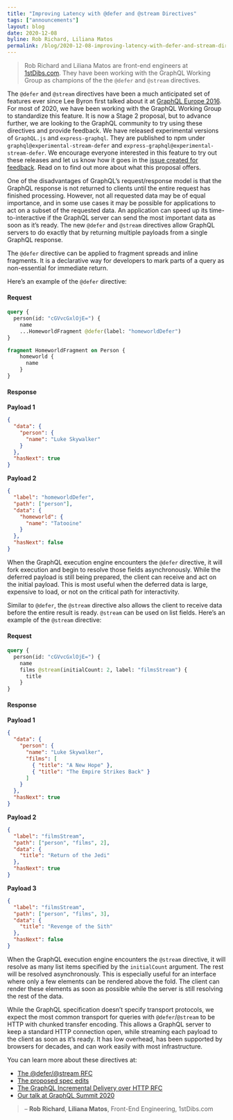```yaml
---
title: "Improving Latency with @defer and @stream Directives"
tags: ["announcements"]
layout: blog
date: 2020-12-08
byline: Rob Richard, Liliana Matos
permalink: /blog/2020-12-08-improving-latency-with-defer-and-stream-directives
---
```


> Rob Richard and Liliana Matos are front-end engineers at [1stDibs.com](https://www.1stdibs.com). They have been working with the GraphQL Working Group as champions of the the `@defer` and `@stream` directives.

The `@defer` and `@stream` directives have been a much anticipated set of features ever since Lee Byron first talked about it at [GraphQL Europe 2016](https://youtu.be/ViXL0YQnioU?t=769). For most of 2020, we have been working with the GraphQL Working Group to standardize this feature. It is now a Stage 2 proposal, but to advance further, we are looking to the GraphQL community to try using these directives and provide feedback. We have released experimental versions of `GraphQL.js` and `express-graphql`. They are published to npm under `graphql@experimental-stream-defer` and `express-graphql@experimental-stream-defer`. We encourage everyone interested in this feature to try out these releases and let us know how it goes in the [issue created for feedback](https://github.com/graphql/graphql-js/issues/2848). Read on to find out more about what this proposal offers.

One of the disadvantages of GraphQL’s request/response model is that the GraphQL response is not returned to clients until the entire request has finished processing. However, not all requested data may be of equal importance, and in some use cases it may be possible for applications to act on a subset of the requested data. An application can speed up its time-to-interactive if the GraphQL server can send the most important data as soon as it’s ready. The new `@defer` and `@stream` directives allow GraphQL servers to do exactly that by returning multiple payloads from a single GraphQL response. 

The `@defer` directive can be applied to fragment spreads and inline fragments. It is a declarative way for developers to mark parts of a query as non-essential for immediate return. 

Here’s an example of the `@defer` directive:

#### Request

```graphql
query {
  person(id: "cGVvcGxlOjE=") {
    name
    ...HomeworldFragment @defer(label: "homeworldDefer")
}

fragment HomeworldFragment on Person {
    homeworld {
      name
    }
}
```

#### Response

**Payload 1**

```json
{
  "data": { 
    "person": {
      "name": "Luke Skywalker"
    }
  },
  "hasNext": true
}
```

**Payload 2**

```json
{
  "label": "homeworldDefer",
  "path": ["person"],
  "data": { 
    "homeworld": {
      "name": "Tatooine"
    }
  },
  "hasNext": false
}
```

When the GraphQL execution engine encounters the `@defer` directive, it will fork execution and begin to resolve those fields asynchronously. While the deferred payload is still being prepared, the client can receive and act on the initial payload. This is most useful when the deferred data is large, expensive to load, or not on the critical path for interactivity.

Similar to `@defer`, the `@stream` directive also allows the client to receive data before the entire result is ready. `@stream` can be used on list fields. Here’s an example of the `@stream` directive:

#### Request

```graphql
query {
  person(id: "cGVvcGxlOjE=") {
    name
    films @stream(initialCount: 2, label: "filmsStream") {
      title
    }
}
```

#### Response

**Payload 1**

```json
{
  "data": { 
    "person": {
      "name": "Luke Skywalker",
      "films": [
        { "title": "A New Hope" },
        { "title": "The Empire Strikes Back" }
      ]
    }
  },
  "hasNext": true
}
```

**Payload 2**

```json
{
  "label": "filmsStream",
  "path": ["person", "films", 2],
  "data": { 
    "title": "Return of the Jedi"
  },
  "hasNext": true
}
```

**Payload 3**

```json
{
  "label": "filmsStream",
  "path": ["person", "films", 3],
  "data": { 
    "title": "Revenge of the Sith"
  },
  "hasNext": false
}
```

When the GraphQL execution engine encounters the `@stream` directive, it will resolve as many list items specified by the `initialCount` argument. The rest will be resolved  asynchronously. This is especially useful for an interface where only a few elements can be rendered above the fold. The client can render these elements as soon as possible while the server is still resolving the rest of the data.

While the GraphQL specification doesn’t specify transport protocols, we expect the most common transport for queries with `@defer`/`@stream` to be HTTP with chunked transfer encoding. This allows a GraphQL server to keep a standard HTTP connection open, while streaming each payload to the client as soon as it’s ready. It has low overhead, has been supported by browsers for decades, and can work easily with most infrastructure.

You can learn more about these directives at:

* [The @defer/@stream RFC](https://github.com/graphql/graphql-spec/blob/master/rfcs/DeferStream.md)
* [The proposed spec edits](https://github.com/graphql/graphql-spec/pull/742)
* [The GraphQL Incremental Delivery over HTTP RFC](https://github.com/graphql/graphql-over-http/blob/master/rfcs/IncrementalDelivery.md)
* [Our talk at GraphQL Summit 2020](https://www.youtube.com/watch?v=icv_Pq06aOY)

> – **Rob Richard**, **Liliana Matos**, Front-End Engineering, 1stDibs.com
